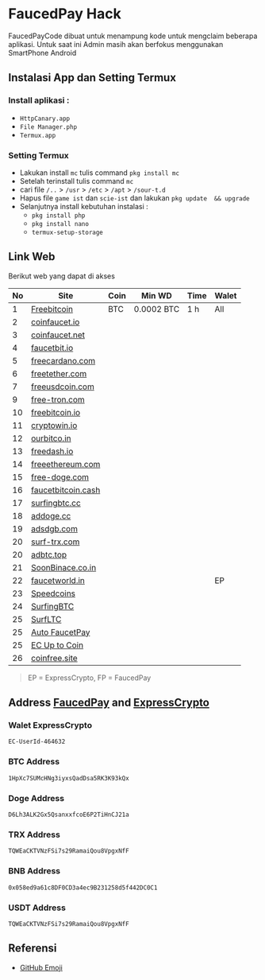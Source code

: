 # FaucedPay Hack

FaucedPayCode dibuat untuk menampung kode untuk mengclaim beberapa aplikasi. Untuk saat ini Admin masih akan berfokus menggunakan SmartPhone Android

## Instalasi App dan Setting Termux
### Install aplikasi  :
  - `HttpCanary.app`
  - `File Manager.php`
  - `Termux.app`

### Setting Termux
- Lakukan install `mc` tulis command `pkg install mc`
- Setelah terinstall tulis command `mc`
- cari file `/..` > `/usr` > `/etc` > `/apt` >  `/sour-t.d`
- Hapus file `game ist` dan `scie-ist` dan lakukan `pkg update  && upgrade`
- Selanjutnya install kebutuhan instalasi :
  - `pkg install php`
  - `pkg install nano`
  - `termux-setup-storage`

## Link Web
Berikut web yang dapat di akses

No | Site    | Coin    |Min WD|Time | Walet 
---|---------|----------|----------|-----------|------------
1|[Freebitcoin](https://freebitcoin.io/?ref=544081)|BTC|0.0002 BTC|1 h|All
2|[coinfaucet.io](https://coinfaucet.io)||||
3|[coinfaucet.net](https://coinfaucet.net)||||
4|[faucetbit.io](https://faucetbit.io)||||
5|[freecardano.com](https://freecardano.com)||||
6|[freetether.com](https://freetether.com)||||
7|[freeusdcoin.com](https://freeusdcoin.com)||||
9|[free-tron.com](https://free-tron.com)||||
10|[freebitcoin.io](https://freebitcoin.io)||||
11|[cryptowin.io](https://cryptowin.io)||||
12|[ourbitco.in](https://ourbitco.in)||||
13|[freedash.io](https://freedash.io)||||
14|[freeethereum.com](https://freeethereum.com)||||
15|[free-doge.com](https://free-doge.com)||||
16|[faucetbitcoin.cash](https://faucetbitcoin.cash/)||||
17|[surfingbtc.cc](https://surfingbtc.cc)||||
18|[addoge.cc](https://addoge.cc/)||||
19|[adsdgb.com](https://adsdgb.com/)||||
20|[surf-trx.com](https://surf-trx.com/)||||
20|[adbtc.top](https://adbtc.top/)||||
21|[SoonBinace.co.in](https://soonbinance.co.in/)||||
22|[faucetworld.in](https://faucetworld.in)||||EP
23|[Speedcoins](http://auto.speedcoins.xyz)||||
24|[SurfingBTC](https://surfingbtc.cc?r=Abudu93)||||
25|[SurfLTC](https://adltc.cc?r=Abudu93)||||
25|[Auto FaucetPay](http://uptocoin.tk/fp/?r=D6Lh3ALK2Gx5QsanxxfcoE6P2TiHnCJ21a&rc=DOGE)||||
25|[EC Up to Coin](https://uptocoin.tk/ec/)||||
26|[coinfree.site](https://coinfree.site/ref/Abudu93/)||||


> EP = ExpressCrypto, FP = FaucedPay

## Address [FaucedPay](https://faucetpay.io/?r=2178387) and [ExpressCrypto](https://expresscrypto.io/signup?referral=464632)

### Walet ExpressCrypto
```
EC-UserId-464632
```

### BTC Address
```
1HpXc7SUMcHNg3iyxsQadDsa5RK3K93kQx
```
### Doge Address
```
D6Lh3ALK2Gx5QsanxxfcoE6P2TiHnCJ21a
```
### TRX Address
```
TQWEaCKTVNzFSi7s29RamaiQou8VpgxNfF
```
### BNB Address
```
0x058ed9a61c8DF0CD3a4ec9B231258d5f442DC0C1
```
### USDT Address
```
TQWEaCKTVNzFSi7s29RamaiQou8VpgxNfF
```


## Referensi
- [GitHub Emoji](https://github.com/ikatyang/emoji-cheat-sheet/blob/master/README.md)

